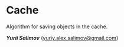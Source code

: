 # Cache

Algorithm for saving objects in the cache.

_**Yurii Salimov**_ ([yuriy.alex.salimov@gmail.com](mailto:yuriy.alex.salimov@gmail.com))
